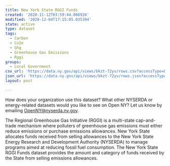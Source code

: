 ```yaml
---
title: New York State RGGI Funds
created: '2020-11-12T03:59:44.866926'
modified: '2020-12-04T17:15:05.035394'
state: active
type: dataset
tags:
  - Carbon
  - Co2e
  - Ghg
  - Greenhouse Gas Emissions
  - Rggi
groups:
  - Local Government
csv_url: 'https://data.ny.gov/api/views/bkzt-72yv/rows.csv?accessType=DOWNLOAD'
json_url: 'https://data.ny.gov/api/views/bkzt-72yv/rows.json?accessType=DOWNLOAD'
layout: post

---
```

How does your organization use this dataset? What other NYSERDA or energy-related datasets would you like to see on Open NY? Let us know by emailing OpenNY@nyserda.ny.gov.

The Regional Greenhouse Gas Initiative (RGGI) is a multi-state cap-and-trade mechanism where polluters of greenhouse gas emissions must either reduce emissions or purchase emissions allowances. New York State allocates funds received from selling allowances to the New York State Energy Research and Development Authority (NYSERDA) to manage programs aimed at reducing fossil fuel consumption. The New York State RGGI Funds dataset provides the amount and category of funds received by the State from selling emissions allowances.
